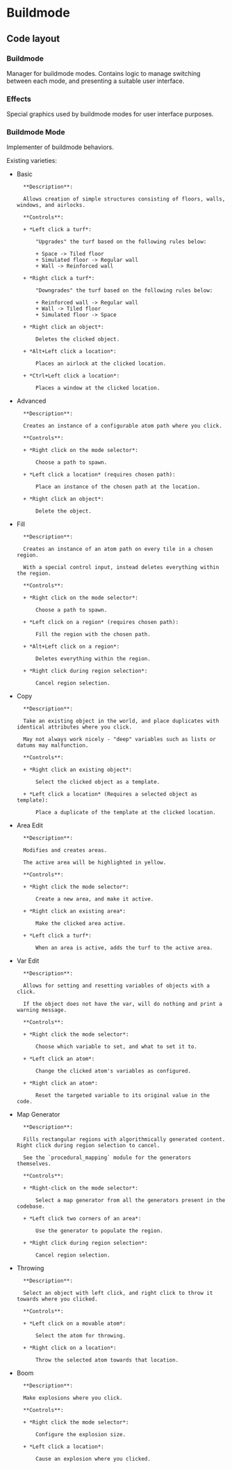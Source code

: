 # Buildmode

## Code layout

### Buildmode

Manager for buildmode modes. Contains logic to manage switching between each mode, and presenting a suitable user interface.

### Effects

Special graphics used by buildmode modes for user interface purposes.

### Buildmode Mode

Implementer of buildmode behaviors.

Existing varieties:

- Basic

      	**Description**:

      	Allows creation of simple structures consisting of floors, walls, windows, and airlocks.

      	**Controls**:

      	+ *Left click a turf*:

      		"Upgrades" the turf based on the following rules below:

      		+ Space -> Tiled floor
      		+ Simulated floor -> Regular wall
      		+ Wall -> Reinforced wall

      	+ *Right click a turf*:

      		"Downgrades" the turf based on the following rules below:

      		+ Reinforced wall -> Regular wall
      		+ Wall -> Tiled floor
      		+ Simulated floor -> Space

      	+ *Right click an object*:

      		Deletes the clicked object.

      	+ *Alt+Left click a location*:

      		Places an airlock at the clicked location.

      	+ *Ctrl+Left click a location*:

      		Places a window at the clicked location.

- Advanced

      	**Description**:

      	Creates an instance of a configurable atom path where you click.

      	**Controls**:

      	+ *Right click on the mode selector*:

      		Choose a path to spawn.

      	+ *Left click a location* (requires chosen path):

      		Place an instance of the chosen path at the location.

      	+ *Right click an object*:

      		Delete the object.

- Fill

      	**Description**:

      	Creates an instance of an atom path on every tile in a chosen region.

      	With a special control input, instead deletes everything within the region.

      	**Controls**:

      	+ *Right click on the mode selector*:

      		Choose a path to spawn.

      	+ *Left click on a region* (requires chosen path):

      		Fill the region with the chosen path.

      	+ *Alt+Left click on a region*:

      		Deletes everything within the region.

      	+ *Right click during region selection*:

      		Cancel region selection.

- Copy

      	**Description**:

      	Take an existing object in the world, and place duplicates with identical attributes where you click.

      	May not always work nicely - "deep" variables such as lists or datums may malfunction.

      	**Controls**:

      	+ *Right click an existing object*:

      		Select the clicked object as a template.

      	+ *Left click a location* (Requires a selected object as template):

      		Place a duplicate of the template at the clicked location.

- Area Edit

      	**Description**:

      	Modifies and creates areas.

      	The active area will be highlighted in yellow.

      	**Controls**:

      	+ *Right click the mode selector*:

      		Create a new area, and make it active.

      	+ *Right click an existing area*:

      		Make the clicked area active.

      	+ *Left click a turf*:

      		When an area is active, adds the turf to the active area.

- Var Edit

      	**Description**:

      	Allows for setting and resetting variables of objects with a click.

      	If the object does not have the var, will do nothing and print a warning message.

      	**Controls**:

      	+ *Right click the mode selector*:

      		Choose which variable to set, and what to set it to.

      	+ *Left click an atom*:

      		Change the clicked atom's variables as configured.

      	+ *Right click an atom*:

      		Reset the targeted variable to its original value in the code.

- Map Generator

      	**Description**:

      	Fills rectangular regions with algorithmically generated content. Right click during region selection to cancel.

      	See the `procedural_mapping` module for the generators themselves.

      	**Controls**:

      	+ *Right-click on the mode selector*:

      		Select a map generator from all the generators present in the codebase.

      	+ *Left click two corners of an area*:

      		Use the generator to populate the region.

      	+ *Right click during region selection*:

      		Cancel region selection.

- Throwing

      	**Description**:

      	Select an object with left click, and right click to throw it towards where you clicked.

      	**Controls**:

      	+ *Left click on a movable atom*:

      		Select the atom for throwing.

      	+ *Right click on a location*:

      		Throw the selected atom towards that location.

- Boom

      	**Description**:

      	Make explosions where you click.

      	**Controls**:

      	+ *Right click the mode selector*:

      		Configure the explosion size.

      	+ *Left click a location*:

      		Cause an explosion where you clicked.
